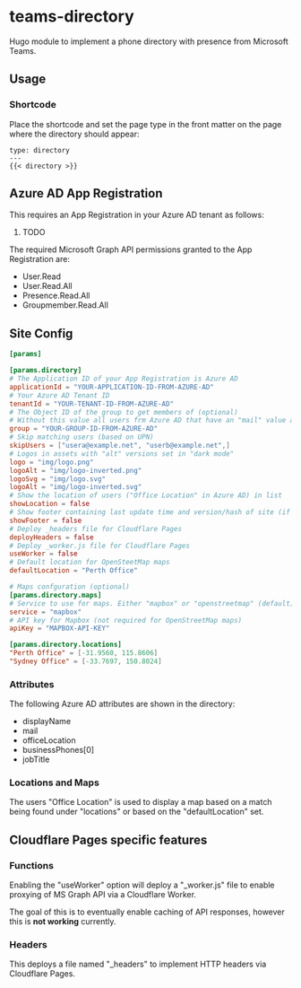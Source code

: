 # teams-directory

Hugo module to implement a phone directory with presence from Microsoft Teams.

## Usage

### Shortcode

Place the shortcode and set the page type in the front matter on the page where the directory should appear:

```
type: directory
---
{{< directory >}}
```

## Azure AD App Registration

This requires an App Registration in your Azure AD tenant as follows:

1. TODO

The required Microsoft Graph API permissions granted to the App Registration are:

* User.Read
* User.Read.All
* Presence.Read.All
* Groupmember.Read.All

## Site Config

```toml
[params]

[params.directory]
# The Application ID of your App Registration is Azure AD
applicationId = "YOUR-APPLICATION-ID-FROM-AZURE-AD"
# Your Azure AD Tenant ID
tenantId = "YOUR-TENANT-ID-FROM-AZURE-AD"
# The Object ID of the group to get members of (optional)
# Without this value all users frm Azure AD that have an "mail" value are retrieved
group = "YOUR-GROUP-ID-FROM-AZURE-AD"
# Skip matching users (based on UPN)
skipUsers = ["usera@example.net", "userb@example.net",]
# Logos in assets with "alt" versions set in "dark mode"
logo = "img/logo.png"
logoAlt = "img/logo-inverted.png"
logoSvg = "img/logo.svg"
logoAlt = "img/logo-inverted.svg"
# Show the location of users ("Office Location" in Azure AD) in list
showLocation = false
# Show footer containing last update time and version/hash of site (if GitInfo is enabled)
showFooter = false
# Deploy _headers file for Cloudflare Pages
deployHeaders = false
# Deploy _worker.js file for Cloudflare Pages
useWorker = false
# Default location for OpenSteetMap maps
defaultLocation = "Perth Office"

# Maps confguration (optional)
[params.directory.maps]
# Service to use for maps. Either "mapbox" or "openstreetmap" (default)
service = "mapbox"
# API key for Mapbox (not required for OpenStreetMap maps)
apiKey = "MAPBOX-API-KEY"

[params.directory.locations]
"Perth Office" = [-31.9560, 115.8606]
"Sydney Office" = [-33.7697, 150.8024]
```

### Attributes

The following Azure AD attributes are shown in the directory:

* displayName
* mail
* officeLocation
* businessPhones[0]
* jobTitle

### Locations and Maps

The users "Office Location" is used to display a map based on a match being
found under "locations" or based on the "defaultLocation" set.

## Cloudflare Pages specific features

### Functions

Enabling the "useWorker" option will deploy a "_worker.js" file to enable
proxying of MS Graph API via a Cloudflare Worker.

The goal of this is to eventually enable caching of API responses, however
this is **not working** currently.

### Headers

This deploys a file named "_headers" to implement HTTP headers via Cloudflare Pages.
